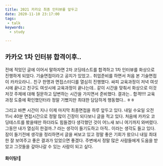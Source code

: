 ```yaml
---
title: 2021 카카오 최종 인터뷰를 앞두고
date: 2020-11-10 23:17:00
tags:
 - talk
keywords:
  - study

---
```


## 카카오 1차 인터뷰 합격이후..

전에 적었던 글에 이어서 말하자면 2차 코딩테스트를 합격하고 1차 인터뷰를 화상으로 진행하게 되었다. 기술면접이라고 공지가 있었고.. 취업준비를 하면서 처음 본 기술면접이 카카오라니.. 친구 한명과 면접스터디를 열심히 진행했다. 싸피 교육과정이 저녁 여섯시에 끝나고 친구도 여섯시에 교육과정이 끝나는데.. 같이 시간을 맞춰서 화상으로 이것저것 주제에 대해 질문하고 답변하는 시간을 가지면서 준비했다. 결과는.. 합격!!!! 교육과정 도중에 확인했던터라 정말 기뻤지만 최대한 담담하게 행동했다.. ㅎㅎ

그리고 바쁜 시간이 지나 이제 마지막 최종면접을 하루 앞두고 있다. 내일 수요일 오전 11시 40분 면접시간으로 정말 많이 긴장이 되다보니 글을 적고 있다. 처음에 카카오 코딩테스트를 봤을때만 하더라도 힘들겠다 생각했던 것이 어느새 보니 여기까지 와버렸다. 그동안 내가 열심히 한걸까..? 라는 생각이 들기도하고 아직.. 이라는 생각도 들고 있다. 잠이 들기전에 생각을 정리하면서 글을 써보고 있고 정말 좋은 기회가 왔으니 내일 최대한 잘 보여주고 좋은 결과가 있었으면 좋겠다. 주변에서 정말 많은 사람들에게 도움을 받았고 그것들을 갚아나갈 수 있는 사람이 되고 싶다. 

#### 화이팅!👏